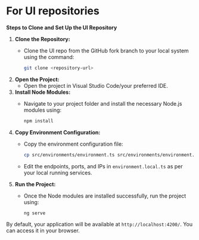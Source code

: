 # For UI repositories

**Steps to Clone and Set Up the UI Repository**

1. **Clone the Repository:**
   *   Clone the UI repo from the GitHub fork branch to your local system using the command:

       ```bash
       git clone <repository-url>
       ```
2. **Open the Project:**
   * Open the project in Visual Studio Code/your preferred IDE.
3. **Install Node Modules:**
   *   Navigate to your project folder and install the necessary Node.js modules using:

       ```bash
       npm install
       ```
4. **Copy Environment Configuration:**
   *   Copy the environment configuration file:

       ```bash
       cp src/environments/environment.ts src/environments/environment.local.ts
       ```
   * Edit the endpoints, ports, and IPs in `environment.local.ts` as per your local running services.
5. **Run the Project:**
   *   Once the Node modules are installed successfully, run the project using:

       ```bash
       ng serve
       ```

By default, your application will be available at `http://localhost:4200/`. You can access it in your browser.
